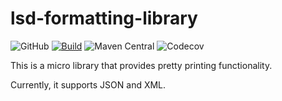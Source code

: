 # lsd-formatting-library

![GitHub](https://img.shields.io/github/license/lsd-consulting/lsd-formatting-library)
[![Build](https://github.com/lsd-consulting/lsd-formatting-library/actions/workflows/macos-build.yml/badge.svg)](https://github.com/lsd-consulting/lsd-formatting-library/actions/workflows/macos-build.yml)
![Maven Central](https://img.shields.io/maven-central/v/io.github.lsd-consulting/lsd-formatting-library)
![Codecov](https://img.shields.io/codecov/c/github/lsd-consulting/lsd-formatting-library)

This is a micro library that provides pretty printing functionality.

Currently, it supports JSON and XML.